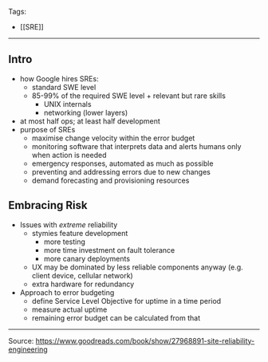Tags:
- [[SRE]]
---
## Intro
- how Google hires SREs: 
    - standard SWE level
    - 85-99% of the required SWE level + relevant but rare skills
        - UNIX internals
        - networking (lower layers)
- at most half ops; at least half development
- purpose of SREs
    - maximise change velocity within the error budget
    - monitoring software that interprets data and alerts humans only when action is needed
    - emergency responses, automated as much as possible
    - preventing and addressing errors due to new changes
    - demand forecasting and provisioning resources

## Embracing Risk
- Issues with _extreme_ reliability
    - stymies feature development
        - more testing
        - more time investment on fault tolerance
        - more canary deployments
    - UX may be dominated by less reliable components anyway (e.g. client device, cellular network)
    - extra hardware for redundancy
- Approach to error budgeting
    - define Service Level Objective for uptime in a time period
    - measure actual uptime
    - remaining error budget can be calculated from that

---
Source: https://www.goodreads.com/book/show/27968891-site-reliability-engineering
